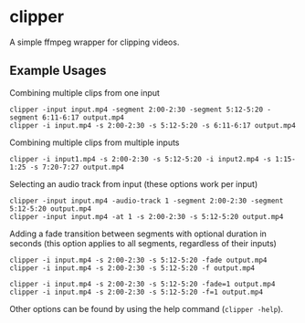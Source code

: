 # clipper

A simple ffmpeg wrapper for clipping videos.

## Example Usages

Combining multiple clips from one input

```
clipper -input input.mp4 -segment 2:00-2:30 -segment 5:12-5:20 -segment 6:11-6:17 output.mp4
clipper -i input.mp4 -s 2:00-2:30 -s 5:12-5:20 -s 6:11-6:17 output.mp4
```

Combining multiple clips from multiple inputs

```
clipper -i input1.mp4 -s 2:00-2:30 -s 5:12-5:20 -i input2.mp4 -s 1:15-1:25 -s 7:20-7:27 output.mp4
```

Selecting an audio track from input (these options work per input)

```
clipper -input input.mp4 -audio-track 1 -segment 2:00-2:30 -segment 5:12-5:20 output.mp4
clipper -input input.mp4 -at 1 -s 2:00-2:30 -s 5:12-5:20 output.mp4
```

Adding a fade transition between segments with optional duration in seconds (this option applies to all segments, regardless of their inputs)

```
clipper -i input.mp4 -s 2:00-2:30 -s 5:12-5:20 -fade output.mp4
clipper -i input.mp4 -s 2:00-2:30 -s 5:12-5:20 -f output.mp4

clipper -i input.mp4 -s 2:00-2:30 -s 5:12-5:20 -fade=1 output.mp4
clipper -i input.mp4 -s 2:00-2:30 -s 5:12-5:20 -f=1 output.mp4
```

Other options can be found by using the help command (`clipper -help`).
